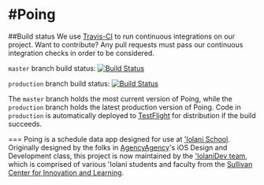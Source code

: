 #Poing
===
##Build status
We use [Travis-CI](https://travis-ci.org) to run continuous integrations on our project.  Want to contribute?  Any pull requests must pass our continuous integration checks in order to be considered.

`master` branch build status: [![Build Status](https://travis-ci.org/IolaniDev/Poing.svg?branch=master)](https://travis-ci.org/IolaniDev/Poing)

`production` branch build status: [![Build Status](https://travis-ci.org/IolaniDev/Poing.svg?branch=production)](https://travis-ci.org/IolaniDev/Poing)

The `master` branch holds the most current version of Poing, while the `production` branch holds the latest production version of Poing.  Code in `production` is automatically deployed to [TestFlight](https://www.testflightapp.com/) for distribution if the build succeeds. 

===
Poing is a schedule data app designed for use at ['Iolani School](http://www.iolani.org/).  Originally designed by the folks in [AgencyAgency](https://github.com/AgencyAgency)'s iOS Design and Development class, this project is now maintained by the ['IolaniDev team](https://github.com/IolaniDev), which is comprised of various 'Iolani students and faculty from the [Sullivan Center for Innovation and Learning](http://sullivan.iolani.org/).